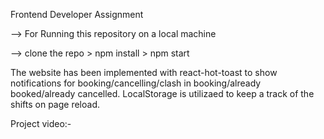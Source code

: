 Frontend Developer Assignment

--> For Running this repository on a local machine

--> clone the repo > npm install > npm start

The website has been implemented with react-hot-toast to show notifications for booking/cancelling/clash in booking/already booked/already cancelled. LocalStorage is utilizaed to keep a track of the shifts on page reload.

Project video:-
